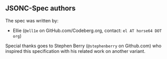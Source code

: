 
JSONC-Spec authors
------------------

The spec was written by:

- Ellie (`@ell1e` on GitHub.com/Codeberg.org, contact: `el AT horse64 DOT org`)

Special thanks goes to Stephen Berry (`@stephenberry` on Github.com)
who inspired this specification with his related work on another variant.

